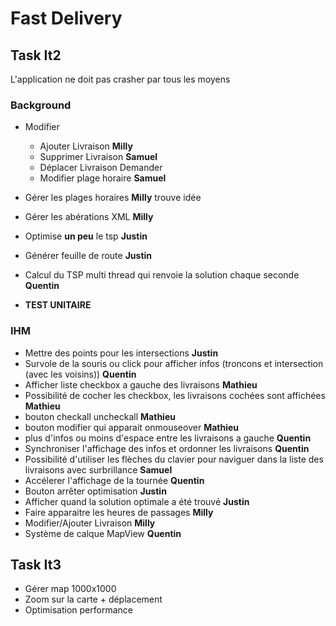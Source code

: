 # Fast Delivery

## Task It2

L'application ne doit pas crasher par tous les moyens

### Background

- Modifier
    - Ajouter Livraison                                                     **Milly**
    - Supprimer Livraison                                                   **Samuel**
    - Déplacer Livraison                    Demander
    - Modifier plage horaire                                                **Samuel**

- Gérer les plages horaires                                                 **Milly** trouve idée
- Gérer les abérations XML                                                  **Milly**

- Optimise **un peu** le tsp                                               **Justin**

- Générer feuille de route                                                  **Justin**
- Calcul du TSP multi thread qui renvoie la solution chaque seconde         **Quentin**

- **TEST UNITAIRE**

### IHM

- Mettre des points pour les intersections                                  **Justin**
- Survole de la souris ou click pour afficher infos (troncons et intersection (avec les voisins)) **Quentin**
- Afficher liste checkbox a gauche des livraisons                                   **Mathieu**
- Possibilité de cocher les checkbox, les livraisons cochées sont affichées         **Mathieu**
- bouton checkall uncheckall                                                        **Mathieu**
- bouton modifier qui apparait onmouseover                                          **Mathieu**
- plus d'infos ou moins d'espace entre les livraisons a gauche                      **Quentin**
- Synchroniser l'affichage des infos et ordonner les livraisons                     **Quentin**
- Possibilité d'utiliser les flèches du clavier pour naviguer dans la liste des livraisons avec surbrillance  **Samuel**
- Accélerer l'affichage de la tournée                                               **Quentin**
- Bouton arrêter optimisation                                                       **Justin**
- Afficher quand la solution optimale a été trouvé                                  **Justin**
- Faire apparaitre les heures de passages                                           **Milly**
- Modifier/Ajouter Livraison                                                        **Milly**
- Système de calque MapView                                                         **Quentin**

## Task It3
- Gérer map 1000x1000
- Zoom sur la carte + déplacement
- Optimisation performance
